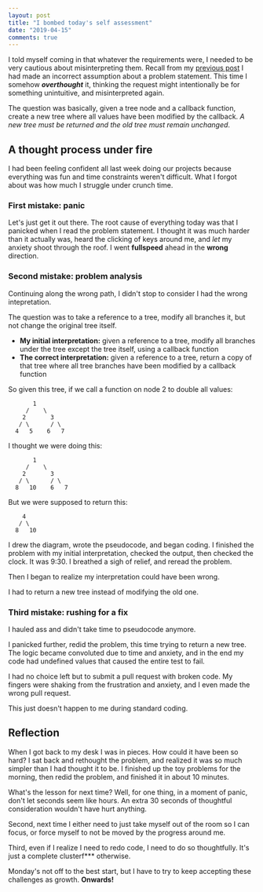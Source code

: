 ```yaml
---
layout: post
title: "I bombed today's self assessment"
date: "2019-04-15"
comments: true
---
```

I told myself coming in that whatever the requirements were, I needed to be very cautious about misinterpreting them. Recall from my [previous post](https://eric-do.github.io/Closures/) I had made an incorrect assumption about a problem statement. This time I somehow ***overthought*** it, thinking the request might intentionally be for something unintuitive, and misinterpreted again.

The question was basically, given a tree node and a callback function, create a new tree where all values have been modified by the callback. *A new tree must be returned and the old tree must remain unchanged*.

## A thought process under fire
I had been feeling confident all last week doing our projects because everything was fun and time constraints weren't difficult. What I forgot about was how much I struggle under crunch time.

### First mistake: panic
Let's just get it out there. The root cause of everything today was that I panicked when I read the problem statement. I thought it was much harder than it actually was, heard the clicking of keys around me, and *let* my anxiety shoot through the roof. I went **fullspeed** ahead in the **wrong** direction.

### Second mistake: problem analysis
Continuing along the wrong path, I didn't stop to consider I had the wrong intepretation. 

The question was to take a reference to a tree, modify all branches it, but not change the original tree itself. 
- **My initial interpretation:** given a reference to a tree, modify all branches under the tree except the tree itself, using a callback function
- **The correct interpretation:** given a reference to a tree, return a copy of that tree where all tree branches have been modified by a callback function

So given this tree, if we call a function on node 2 to double all values:

```
       1
     /    \
    2       3
   / \      / \     
  4   5    6   7
```

I thought we were doing this:
```
       1
     /    \
    2       3
   / \      / \     
  8   10    6   7
```

But we were supposed to return this:
```
    4      
   / \    
  8   10  
```

I drew the diagram, wrote the pseudocode, and began coding. I finished the problem with my initial interpretation, checked the output, then checked the clock. It was 9:30. I breathed a sigh of relief, and reread the problem. 

Then I began to realize my interpretation could have been wrong. 

I had to return a new tree instead of modifying the old one.

### Third mistake: rushing for a fix
I hauled ass and didn't take time to pseudocode anymore.

I panicked further, redid the problem, this time trying to return a new tree. The logic became convoluted due to time and anxiety, and in the end my code had undefined values that caused the entire test to fail.

I had no choice left but to submit a pull request with broken code. My fingers were shaking from the frustration and anxiety, and I even made the wrong pull request.

This just doesn't happen to me during standard coding.

## Reflection
When I got back to my desk I was in pieces. How could it have been so hard? I sat back and rethought the problem, and realized it was so much simpler than I had thought it to be. I finished up the toy problems for the morning, then redid the problem, and finished it in about 10 minutes.

What's the lesson for next time? Well, for one thing, in a moment of panic, don't let seconds seem like hours. An extra 30 seconds of thoughtful consideration wouldn't have hurt anything.

Second, next time I either need to just take myself out of the room so I can focus, or force myself to not be moved by the progress around me.

Third, even if I realize I need to redo code, I need to do so thoughtfully. It's just a complete clusterf*** otherwise.

Monday's not off to the best start, but I have to try to keep accepting these challenges as growth. **Onwards!**
